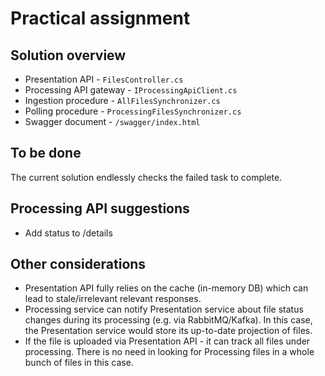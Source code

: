 # Practical assignment

## Solution overview
* Presentation API - `FilesController.cs`
* Processing API gateway - `IProcessingApiClient.cs`
* Ingestion procedure - `AllFilesSynchronizer.cs`
* Polling procedure - `ProcessingFilesSynchronizer.cs`
* Swagger document - `/swagger/index.html`

## To be done
The current solution endlessly checks the failed task to complete.

## Processing API suggestions
* Add status to /details

## Other considerations
* Presentation API fully relies on the cache (in-memory DB) which can lead to stale/irrelevant relevant responses.
* Processing service can notify Presentation service about file status changes during its processing (e.g. via RabbitMQ/Kafka). In this case, the Presentation service would store its up-to-date projection of files.
* If the file is uploaded via Presentation API - it can track all files under processing. There is no need in looking for Processing files in a whole bunch of files in this case.